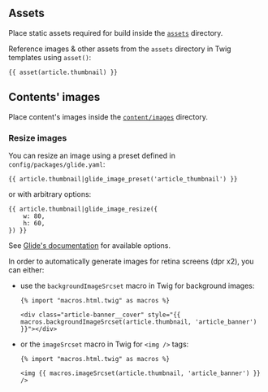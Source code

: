 
## Assets

Place static assets required for build inside the [`assets`](./../../assets) directory.

Reference images & other assets from the `assets` directory in Twig templates
using `asset()`:

```twig
{{ asset(article.thumbnail) }}
```

## Contents' images

Place content's images inside the [`content/images`](./../../content/images) directory.

### Resize images

You can resize an image using a preset defined in `config/packages/glide.yaml`:

```twig
{{ article.thumbnail|glide_image_preset('article_thumbnail') }}
```

or with arbitrary options:

```twig
{{ article.thumbnail|glide_image_resize({
    w: 80,
    h: 60,
}) }}
```

See [Glide's documentation](https://glide.thephpleague.com/1.0/api/quick-reference/) for available options.

In order to automatically generate images for retina screens (dpr x2), you can either:

- use the `backgroundImageSrcset` macro in Twig for background images:

    ```twig
    {% import "macros.html.twig" as macros %}
    
    <div class="article-banner__cover" style="{{ macros.backgroundImageSrcset(article.thumbnail, 'article_banner') }}"></div>
    ```

- or the `imageSrcset` macro in Twig for `<img />` tags:

    ```twig
    {% import "macros.html.twig" as macros %}
  
    <img {{ macros.imageSrcset(article.thumbnail, 'article_banner') }} />
    ```
